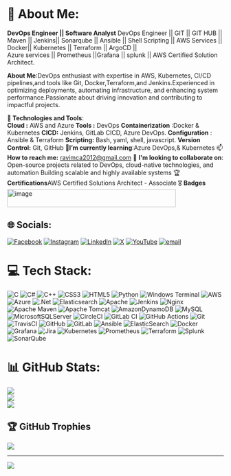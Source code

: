 # 💫 About Me:
**DevOps Engineer || Software Analyst**
DevOps Engineer || GIT || GIT HUB || Maven || Jenkins|| Sonarqube || Ansible || Shell Scripting || AWS Services || Docker|| Kubernetes || Terraform ||  ArgoCD ||<br>Azure services || Prometheus ||Grafana || splunk || AWS Certified Solution Architect.

**About Me**:DevOps enthusiast with expertise in AWS, Kubernetes, CI/CD pipelines,and tools like Git, Docker,Terraform,and Jenkins.Experienced in optimizing deployments, automating infrastructure, and enhancing system performance.Passionate about driving innovation and contributing to impactful projects.

**🔧 Technologies and Tools**:         
    **Cloud :** AWS and Azure 
    **Tools :** DevOps
    **Containerization** :Docker & Kubernetes
    **CICD:** Jenkins, GitLab CICD, Azure DevOps.
    **Configuration** : Ansible & Terraform
    **Scripting:** Bash, yaml, shell, javascript.
    **Version Control:** Git, GitHub
    🌱**I’m currently learning**:Azure DevOps,& Kubernetes
    📫 **How to reach me:** ravimca2012@gmail.com
    👯 **I'm looking to collaborate on**:
    Open-source projects related to DevOps, cloud-native technologies, and automation
    Building scalable and highly available systems
    🏆 **Certifications**AWS Certified Solutions Architect - Associate
    🎖️ **Badges**<img width="392" height="42" alt="image" src="https://github.com/user-attachments/assets/0d710919-7b8b-407b-aa52-41145c5858bf" />


## 🌐 Socials:
[![Facebook](https://img.shields.io/badge/Facebook-%231877F2.svg?logo=Facebook&logoColor=white)](https://facebook.com/https://www.facebook.com/Ravikumar12balu/) [![Instagram](https://img.shields.io/badge/Instagram-%23E4405F.svg?logo=Instagram&logoColor=white)](https://instagram.com/https://www.instagram.com/b.ravikumar_official/?igsh=NDlwY2w0b3A1aHMz#) [![LinkedIn](https://img.shields.io/badge/LinkedIn-%230077B5.svg?logo=linkedin&logoColor=white)](https://linkedin.com/in/https://www.linkedin.com/in/ravi-kumar-b-40b39532/) [![X](https://img.shields.io/badge/X-black.svg?logo=X&logoColor=white)](https://x.com/https://x.com/ralstonravi?t=TsAaiwidxvLUX_3NAHeH5g&s=09) [![YouTube](https://img.shields.io/badge/YouTube-%23FF0000.svg?logo=YouTube&logoColor=white)](https://youtube.com/@https://www.youtube.com/@ravikumarb3895) [![email](https://img.shields.io/badge/Email-D14836?logo=gmail&logoColor=white)](mailto:ravimca2012@gmail.com) 

# 💻 Tech Stack:
![C](https://img.shields.io/badge/c-%2300599C.svg?style=for-the-badge&logo=c&logoColor=white) ![C#](https://img.shields.io/badge/c%23-%23239120.svg?style=for-the-badge&logo=csharp&logoColor=white) ![C++](https://img.shields.io/badge/c++-%2300599C.svg?style=for-the-badge&logo=c%2B%2B&logoColor=white) ![CSS3](https://img.shields.io/badge/css3-%231572B6.svg?style=for-the-badge&logo=css3&logoColor=white) ![HTML5](https://img.shields.io/badge/html5-%23E34F26.svg?style=for-the-badge&logo=html5&logoColor=white) ![Python](https://img.shields.io/badge/python-3670A0?style=for-the-badge&logo=python&logoColor=ffdd54) ![Windows Terminal](https://img.shields.io/badge/Windows%20Terminal-%234D4D4D.svg?style=for-the-badge&logo=windows-terminal&logoColor=white) ![AWS](https://img.shields.io/badge/AWS-%23FF9900.svg?style=for-the-badge&logo=amazon-aws&logoColor=white) ![Azure](https://img.shields.io/badge/azure-%230072C6.svg?style=for-the-badge&logo=microsoftazure&logoColor=white) ![.Net](https://img.shields.io/badge/.NET-5C2D91?style=for-the-badge&logo=.net&logoColor=white) ![Elasticsearch](https://img.shields.io/badge/elasticsearch-%230377CC.svg?style=for-the-badge&logo=elasticsearch&logoColor=white) ![Apache](https://img.shields.io/badge/apache-%23D42029.svg?style=for-the-badge&logo=apache&logoColor=white) ![Jenkins](https://img.shields.io/badge/jenkins-%232C5263.svg?style=for-the-badge&logo=jenkins&logoColor=white) ![Nginx](https://img.shields.io/badge/nginx-%23009639.svg?style=for-the-badge&logo=nginx&logoColor=white) ![Apache Maven](https://img.shields.io/badge/Apache%20Maven-C71A36?style=for-the-badge&logo=Apache%20Maven&logoColor=white) ![Apache Tomcat](https://img.shields.io/badge/apache%20tomcat-%23F8DC75.svg?style=for-the-badge&logo=apache-tomcat&logoColor=black) ![AmazonDynamoDB](https://img.shields.io/badge/Amazon%20DynamoDB-4053D6?style=for-the-badge&logo=Amazon%20DynamoDB&logoColor=white) ![MySQL](https://img.shields.io/badge/mysql-4479A1.svg?style=for-the-badge&logo=mysql&logoColor=white) ![MicrosoftSQLServer](https://img.shields.io/badge/Microsoft%20SQL%20Server-CC2927?style=for-the-badge&logo=microsoft%20sql%20server&logoColor=white) ![CircleCI](https://img.shields.io/badge/circleci-%23161616.svg?style=for-the-badge&logo=circleci&logoColor=white) ![GitLab CI](https://img.shields.io/badge/gitlab%20CI-%23181717.svg?style=for-the-badge&logo=gitlab&logoColor=white) ![GitHub Actions](https://img.shields.io/badge/github%20actions-%232671E5.svg?style=for-the-badge&logo=githubactions&logoColor=white) ![Git](https://img.shields.io/badge/git-%23F05033.svg?style=for-the-badge&logo=git&logoColor=white) ![TravisCI](https://img.shields.io/badge/travis%20ci-%232B2F33.svg?style=for-the-badge&logo=travis&logoColor=white) ![GitHub](https://img.shields.io/badge/github-%23121011.svg?style=for-the-badge&logo=github&logoColor=white) ![GitLab](https://img.shields.io/badge/gitlab-%23181717.svg?style=for-the-badge&logo=gitlab&logoColor=white) ![Ansible](https://img.shields.io/badge/ansible-%231A1918.svg?style=for-the-badge&logo=ansible&logoColor=white) ![ElasticSearch](https://img.shields.io/badge/-ElasticSearch-005571?style=for-the-badge&logo=elasticsearch) ![Docker](https://img.shields.io/badge/docker-%230db7ed.svg?style=for-the-badge&logo=docker&logoColor=white) ![Grafana](https://img.shields.io/badge/grafana-%23F46800.svg?style=for-the-badge&logo=grafana&logoColor=white) ![Jira](https://img.shields.io/badge/jira-%230A0FFF.svg?style=for-the-badge&logo=jira&logoColor=white) ![Kubernetes](https://img.shields.io/badge/kubernetes-%23326ce5.svg?style=for-the-badge&logo=kubernetes&logoColor=white) ![Prometheus](https://img.shields.io/badge/Prometheus-E6522C?style=for-the-badge&logo=Prometheus&logoColor=white) ![Terraform](https://img.shields.io/badge/terraform-%235835CC.svg?style=for-the-badge&logo=terraform&logoColor=white) ![Splunk](https://img.shields.io/badge/splunk-%23000000.svg?style=for-the-badge&logo=splunk&logoColor=white) ![SonarQube](https://img.shields.io/badge/SonarQube-black?style=for-the-badge&logo=sonarqube&logoColor=4E9BCD)
# 📊 GitHub Stats:
![](https://github-readme-stats.vercel.app/api?username=ravib007&theme=dark&hide_border=false&include_all_commits=true&count_private=true)<br/>
![](https://nirzak-streak-stats.vercel.app/?user=ravib007&theme=dark&hide_border=false)<br/>
![](https://github-readme-stats.vercel.app/api/top-langs/?username=ravib007&theme=dark&hide_border=false&include_all_commits=true&count_private=true&layout=compact)

## 🏆 GitHub Trophies
![](https://github-profile-trophy.vercel.app/?username=ravib007&theme=radical&no-frame=false&no-bg=false&margin-w=4)

---
[![](https://visitcount.itsvg.in/api?id=ravib007&icon=0&color=0)](https://visitcount.itsvg.in)

<!-- Proudly created with GPRM ( https://gprm.itsvg.in ) -->

